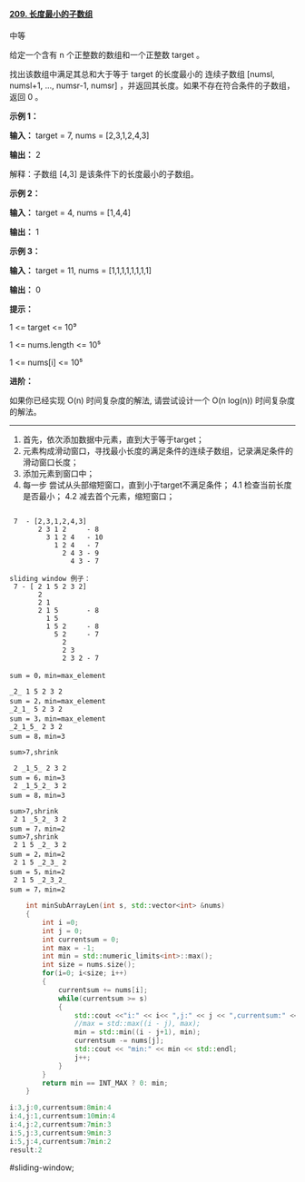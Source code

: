 #### [209. 长度最小的子数组](https://leetcode.cn/problems/minimum-size-subarray-sum/)

中等

给定一个含有 n 个正整数的数组和一个正整数 target 。

找出该数组中满足其总和大于等于 target 的长度最小的 连续子数组 [numsl, numsl+1, ..., numsr-1, numsr] ，并返回其长度。如果不存在符合条件的子数组，返回 0 。



**示例 1：**

**输入：** target = 7, nums = [2,3,1,2,4,3]

**输出：** 2

解释：子数组 [4,3] 是该条件下的长度最小的子数组。

**示例 2：**

**输入：** target = 4, nums = [1,4,4]

**输出：** 1

**示例 3：**

**输入：** target = 11, nums = [1,1,1,1,1,1,1,1]

**输出：** 0


**提示：**

1 <= target <= 10⁹

1 <= nums.length <= 10⁵

1 <= nums[i] <= 10⁵


**进阶：**

如果你已经实现 O(n) 时间复杂度的解法, 请尝试设计一个 O(n log(n)) 时间复杂度的解法。

---- ----

1. 首先，依次添加数据中元素，直到大于等于target；
2. 元素构成滑动窗口，寻找最小长度的满足条件的连续子数组，记录满足条件的滑动窗口长度；
3. 添加元素到窗口中；
4. 每一步 尝试从头部缩短窗口，直到小于target不满足条件；
  4.1 检查当前长度 是否最小；
  4.2 减去首个元素，缩短窗口；
```

 7  - [2,3,1,2,4,3]
       2 3 1 2     - 8
         3 1 2 4   - 10
           1 2 4   - 7
             2 4 3 - 9
               4 3 - 7

sliding window 例子：
 7 - [ 2 1 5 2 3 2]
       2
       2 1
       2 1 5       - 8
         1 5
         1 5 2     - 8
           5 2     - 7
             2
             2 3
             2 3 2 - 7
```

```
sum = 0，min=max_element

_2_ 1 5 2 3 2
sum = 2，min=max_element
_2_1_ 5 2 3 2
sum = 3，min=max_element
_2_1_5_ 2 3 2
sum = 8，min=3

sum>7,shrink

 2 _1_5_ 2 3 2
sum = 6，min=3
 2 _1_5_2_ 3 2
sum = 8，min=3

sum>7,shrink
 2 1 _5_2_ 3 2
sum = 7，min=2
sum>7,shrink
 2 1 5 _2_ 3 2
sum = 2，min=2
 2 1 5 _2_3_ 2
sum = 5，min=2
 2 1 5 _2_3_2_
sum = 7，min=2
```


```cpp
    int minSubArrayLen(int s, std::vector<int> &nums)
    {
        int i =0;
        int j = 0;
        int currentsum = 0;
        int max = -1;
        int min = std::numeric_limits<int>::max();
        int size = nums.size();
        for(i=0; i<size; i++)
        {
            currentsum += nums[i];
            while(currentsum >= s)
            {
                std::cout <<"i:" << i<< ",j:" << j << ",currentsum:" << currentsum ;//<< std::endl;
                //max = std::max((i - j), max);
                min = std::min((i - j+1), min);
                currentsum -= nums[j];
                std::cout << "min:" << min << std::endl;
                j++;
            }
        }
        return min == INT_MAX ? 0: min;
    }

i:3,j:0,currentsum:8min:4
i:4,j:1,currentsum:10min:4
i:4,j:2,currentsum:7min:3
i:5,j:3,currentsum:9min:3
i:5,j:4,currentsum:7min:2
result:2
```

#sliding-window;

